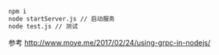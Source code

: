 ```bash
npm i
node startServer.js // 启动服务
node test.js // 测试
```
参考 http://www.moye.me/2017/02/24/using-grpc-in-nodejs/
